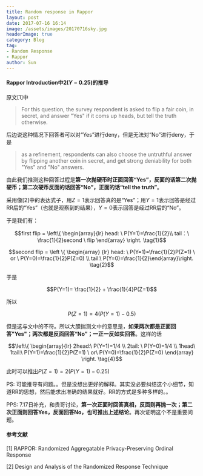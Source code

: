 ```yaml
---
title: Random response in Rappor
layout: post
date: 2017-07-16 16:14
image: /assets/images/20170716sky.jpg
headerImage: true
category: Blog
tag:
- Random Response
- Rappor
author: Sun
---
```


#### Rappor Introduction中$2(Y-0.25)$的推导

原文[1]中

> For this question, the survey respondent is asked to flip a fair coin, in secret, and answer "Yes" if it coms up heads, but tell the truth otherwise.

后边说这种情况下回答者可以对“Yes”进行deny，但是无法对“No”进行deny，于是

> as a refinement, respondents can also choose the untruthful answer by flipping another coin in secret, and get strong deniability for both "Yes" and "No" answers.

<!--more-->

由此我们推测这种回答过程是**第一次抛硬币时正面回答“Yes”，反面的话第二次抛硬币；第二次硬币反面的话回答“No”，正面的话“tell the truth”**。

采用像[2]中的表达式子，用$Z=1$表示回答真的是“Yes”；用$Y=1$表示回答是经过RR后的“Yes”（也就是观察到的结果），$Y=0$表示回答是经过RR后的“No”。

于是我们有：

$$first flip = \left\{ \begin{array}{lr}  head:  \ P(Y=1)=\frac{1}{2}\\ tail：\ \frac{1}{2}second \ flip  \end{array} \right. \tag{1}$$

$$second flip = \left \{ \begin{array} {lr} head: \ P(Y=1)=\frac{1}{2}P(Z=1) \ or \ P(Y=0)=\frac{1}{2}P(Z=0) \\ tail:\ P(Y=0)=\frac{1}{2}\end{array}\right. \tag{2}$$

于是

$$P(Y=1)= \frac{1}{2} + \frac{1}{4}P(Z=1)$$

所以

$$P(Z=1) = 4(P(Y=1)-0.5) \tag{3}$$



但是这与文中的不符。所以大胆揣测文中的意思是，**如果两次都是正面回答"Yes"；两次都是反面回答“No”；一正一反如实回答**。这样的话

$$\left\{ \begin{array}{lr} 2head:\ P(Y=1)=1/4 \\ 2tail: \ P(Y=0)=1/4 \\ 1head\ 1tail:\ P(Y=1)=\frac{1}{2}P(Z=1) \ or\ P(Y=0)=\frac{1}{2}P(Z=0) \end{array}  \right. \tag{4}$$



此时可以推出$P(Z=1)=2(P(Y=1)-0.25)$

PS: 可能推导有问题。。但是没想出更好的解释。其实没必要纠结这个小细节，知道RR的思想，然后能求出准确的结果就好。RR的方式是多种多样的。。

PPS: 7.17日补充，和贵哥讨论，**第一次正面时回答真相，反面则再抛一次；第二次正面则回答Yes，反面回答No，也可推出上述结论**。再次证明这个不是重要问题。

#### 参考文献


[1] RAPPOR: Randomized Aggregatable Privacy-Preserving Ordinal Response


[2] Design and Analysis of the Randomized Response Technique

